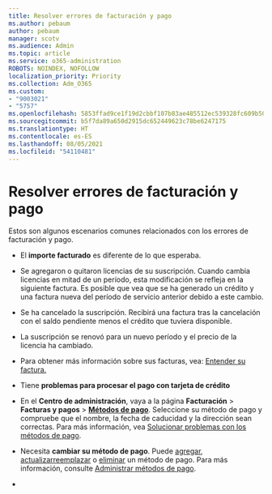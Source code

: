 ```yaml
---
title: Resolver errores de facturación y pago
ms.author: pebaum
author: pebaum
manager: scotv
ms.audience: Admin
ms.topic: article
ms.service: o365-administration
ROBOTS: NOINDEX, NOFOLLOW
localization_priority: Priority
ms.collection: Adm_O365
ms.custom:
- "9003021"
- "5757"
ms.openlocfilehash: 5853ffad9ce1f19d2cbbf107b83ae485512ec539328fc609b507e41e1a22c9e2
ms.sourcegitcommit: b5f7da89a650d2915dc652449623c78be6247175
ms.translationtype: HT
ms.contentlocale: es-ES
ms.lasthandoff: 08/05/2021
ms.locfileid: "54110481"
---
```

# <a name="resolving-billing-and-payment-errors"></a>Resolver errores de facturación y pago

Estos son algunos escenarios comunes relacionados con los errores de facturación y pago.

- El **importe facturado** es diferente de lo que esperaba.
- Se agregaron o quitaron licencias de su suscripción. Cuando cambia licencias en mitad de un período, esta modificación se refleja en la siguiente factura. Es posible que vea que se ha generado un crédito y una factura nueva del período de servicio anterior debido a este cambio.
- Se ha cancelado la suscripción. Recibirá una factura tras la cancelación con el saldo pendiente menos el crédito que tuviera disponible.
- La suscripción se renovó para un nuevo período y el precio de la licencia ha cambiado.
- Para obtener más información sobre sus facturas, vea: [Entender su factura.](https://docs.microsoft.com/microsoft-365/commerce/billing-and-payments/understand-your-invoice2)
- Tiene **problemas para procesar el pago con tarjeta de crédito**
- En el **Centro de administración**, vaya a la página **Facturación**  >  **Facturas y pagos**  >  **[Métodos de pago](https://go.microsoft.com/fwlink/p/?linkid=2018806)**. Seleccione su método de pago y compruebe que el nombre, la fecha de caducidad y la dirección sean correctas. Para más información, vea [Solucionar problemas con los métodos de pago](https://docs.microsoft.com/microsoft-365/commerce/billing-and-payments/manage-payment-methods#troubleshoot-payment-methods).

- Necesita **cambiar su método de pago**. Puede [agregar](https://docs.microsoft.com/microsoft-365/commerce/billing-and-payments/manage-payment-methods?view=o365-worldwide#add-a-payment-method), [actualizar](https://docs.microsoft.com/microsoft-365/commerce/billing-and-payments/manage-payment-methods?view=o365-worldwide#update-payment-method-details)[reemplazar](https://docs.microsoft.com/microsoft-365/commerce/billing-and-payments/manage-payment-methods?view=o365-worldwide#replace-a-payment-method) o [eliminar](https://docs.microsoft.com/microsoft-365/commerce/billing-and-payments/manage-payment-methods?view=o365-worldwide#delete-a-payment-method) un método de pago. Para más información, consulte [Administrar métodos de pago](https://docs.microsoft.com/microsoft-365/commerce/billing-and-payments/manage-payment-methods?view=o365-worldwide).
- 